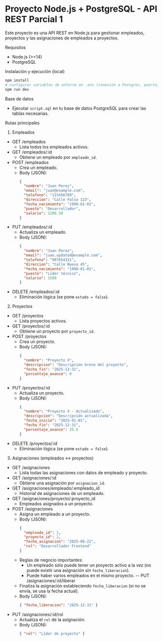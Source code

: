 # Proyecto Node.js + PostgreSQL - API REST Parcial 1

Este proyecto es una API REST en Node.js para gestionar empleados, proyectos y las asignaciones de empleados a proyectos.

Requisitos
- Node.js (>=14)
- PostgreSQL

Instalación y ejecución (local)
```powershell
npm install
# configurar variables de entorno en .env (conexión a Postgres, puerto, etc.)
npm run dev
```

Base de datos
- Ejecutar `script.sql` en tu base de datos PostgreSQL para crear las tablas necesarias.

Rutas principales

1) Empleados
- GET /empleados
  - Lista todos los empleados activos.
- GET /empleados/:id
  - Obtiene un empleado por `empleado_id`.
- POST /empleados
  - Crea un empleado.
  - Body (JSON):
    ```json
    {
      "nombre": "Juan Perez",
      "email": "juan@example.com",
      "telefono": "123456789",
      "direccion": "Calle Falsa 123",
      "fecha_nacimiento": "1990-01-01",
      "puesto": "Desarrollador",
      "salario": 1200.50
    }
    ```
- PUT /empleados/:id
  - Actualiza un empleado.
  - Body (JSON):
    ```json
    {
      "nombre": "Juan Perez",
      "email": "juan.updated@example.com",
      "telefono": "987654321",
      "direccion": "Calle Nueva 45",
      "fecha_nacimiento": "1990-01-01",
      "puesto": "Líder técnico",
      "salario": 1500
    }
    ```
- DELETE /empleados/:id
  - Eliminación lógica (se pone `estado = false`).

2) Proyectos
- GET /proyectos
  - Lista proyectos activos.
- GET /proyectos/:id
  - Obtiene un proyecto por `proyecto_id`.
- POST /proyectos
  - Crea un proyecto.
  - Body (JSON):
    ```json
    {
      "nombre": "Proyecto X",
      "descripcion": "Descripción breve del proyecto",
      "fecha_fin": "2025-12-31",
      "porcentaje_avance": 0
    }
    ```
- PUT /proyectos/:id
  - Actualiza un proyecto.
  - Body (JSON):
    ```json
    {
      "nombre": "Proyecto X - Actualizado",
      "descripcion": "Descripción actualizada",
      "fecha_inicio": "2025-01-01",
      "fecha_fin": "2025-12-31",
      "porcentaje_avance": 25.5
    }
    ```
- DELETE /proyectos/:id
  - Eliminación lógica (se pone `estado = false`).

3) Asignaciones (empleados <-> proyectos)
- GET /asignaciones
  - Lista todas las asignaciones con datos de empleado y proyecto.
- GET /asignaciones/:id
  - Obtiene una asignación por `asignacion_id`.
- GET /asignaciones/empleado/:empleado_id
  - Historial de asignaciones de un empleado.
- GET /asignaciones/proyecto/:proyecto_id
  - Empleados asignados a un proyecto.
- POST /asignaciones
  - Asigna un empleado a un proyecto.
  - Body (JSON):
    ```json
    {
      "empleado_id": 1,
      "proyecto_id": 2,
      "fecha_asignacion": "2025-08-22",
      "rol": "Desarrollador Frontend"
    }
    ```
  - Reglas de negocio importantes:
    - Un empleado sólo puede tener un proyecto activo a la vez (no puede existir una asignación sin `fecha_liberacion`).
    - Puede haber varios empleados en el mismo proyecto.
-- PUT /asignaciones/:id/liberar
  - Finaliza la asignación estableciendo `fecha_liberacion` (si no se envía, se usa la fecha actual).
  - Body (JSON):
    ```json
    { "fecha_liberacion": "2025-12-31" }
    ```
- PUT /asignaciones/:id/rol
  - Actualiza el `rol` de la asignación.
  - Body (JSON):
    ```json
    { "rol": "Líder de proyecto" }
    ```
